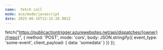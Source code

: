 ```yaml
---
name:  fetch call 
mode: ace/mode/javascript
date: 2025-06-16T12:15:28.981Z
---
```

fetch("https://publicactiontrigger.azurewebsites.net/api/dispatches/{owner}/{repo}", {
  method: 'POST',
  mode: 'cors',
  body: JSON.stringify({ event_type: 'some-event', client_payload: { data: 'somedata' } })
});

